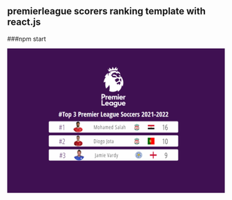 ## premierleague scorers ranking template with react.js 

###npm start

![alt text](https://github.com/WaledKamal/premierleague-scorers-ranking/blob/master/perview.png)
